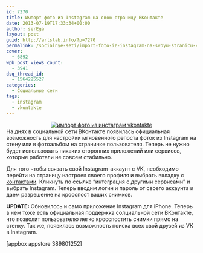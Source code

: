 ```yaml
---
id: 7270
title: Импорт фото из Instagram на свою страницу ВКонтакте
date: 2013-07-19T17:33:34+00:00
author: serEga
layout: post
guid: http://artslab.info/?p=7270
permalink: /socialnye-seti/import-foto-iz-instagram-na-svoyu-stranicu-vkontakte/
cover:
  - 6892
wpb_post_views_count:
  - 3941
dsq_thread_id:
  - 1564225527
categories:
  - Социальные сети
tags:
  - instagram
  - vkontakte
---
```

<center>
  <a href="http://googledrive.com/host/0B9lHVSSSdxdxd0hjdUdmRzY3Tjg/integraciya_instagram_vkonakte.jpg"><img class="aligncenter size-medium wp-image-4490" alt="импорт фото из инстаграм vkontakte" src="http://googledrive.com/host/0B9lHVSSSdxdxd0hjdUdmRzY3Tjg/integraciya_instagram_vkonakte-300x138.jpg" srcset="http://googledrive.com/host/0B9lHVSSSdxdxd0hjdUdmRzY3Tjg/integraciya_instagram_vkonakte-300x138.jpg 300w, http://googledrive.com/host/0B9lHVSSSdxdxd0hjdUdmRzY3Tjg/integraciya_instagram_vkonakte.jpg 574w" sizes="(max-width: 300px) 100vw, 300px" /></a>
</center>На днях в социальной сети ВКонтакте появилась официальная возможность для настройки мгновенного репоста фоток из Instagram на стену или в фотоальбом на страничке пользователя. Теперь не нужно будет использовать никаких сторонних приложений или сервисов, которые работали не совсем стабильно.

Для того чтобы связать свой Instagram-аккаунт с VK, необходимо перейти на страницу настроек своего профиля и выбрать вкладку с <a href="http://vk.com/edit?act=contacts" target="_blank">контактами</a>. Кликнуть по ссылке &#8220;интеграция с другими сервисами&#8221; и выбрать Instagram. Теперь вводим логин и пароль от своего аккаунта и даем разрешение на кросспост ваших снимков.

**UPDATE:** Обновилось и само приложение Instagram для iPhone. Теперь в нем тоже есть официальная поддержка солциальной сети ВКонтакте, что позволит пользователю легко кросспостить снимки прямо на стенку. Так же, появилась возможность поиска всех свой друзей из VK в Instagram.

[appbox appstore 389801252]